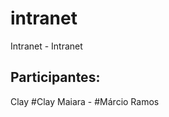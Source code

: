intranet
========

Intranet - Intranet

Participantes:
---------------

Clay #Clay Maiara - #Márcio Ramos
